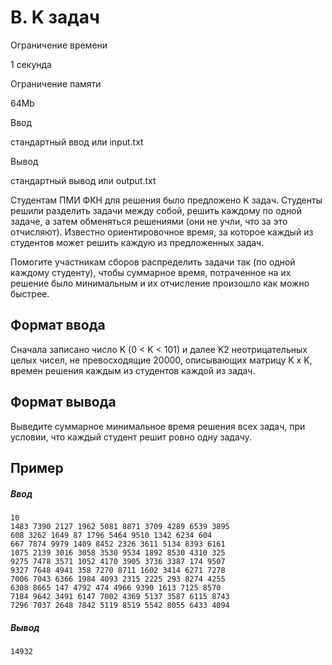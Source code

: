 B. K задач
==========

Ограничение времени

1 секунда

Ограничение памяти

64Mb

Ввод

стандартный ввод или input.txt

Вывод

стандартный вывод или output.txt

Студентам ПМИ ФКН для решения было предложено K задач. Студенты решили разделить задачи между собой, решить каждому по одной задаче, а затем обменяться решениями (они не учли, что за это отчисляют). Известно ориентировочное время, за которое каждый из студентов может решить каждую из предложенных задач.

Помогите участникам сборов распределить задачи так (по одной каждому студенту), чтобы суммарное время, потраченное на их решение было минимальным и их отчисление произошло как можно быстрее.

Формат ввода
------------

Сначала записано число K (0 < K < 101) и далее K2 неотрицательных целых чисел, не превосходящие 20000, описывающих матрицу K x K, времен решения каждым из студентов каждой из задач.

Формат вывода
-------------

Выведите суммарное минимальное время решения всех задач, при условии, что каждый студент решит ровно одну задачу.

Пример
------

##### Ввод

```
10
1483 7390 2127 1962 5081 8871 3709 4289 6539 3895
608 3262 1649 87 1796 5464 9510 1342 6234 604
667 7874 9979 1409 8452 2326 3611 5134 8393 6161
1075 2139 3016 3058 3530 9534 1892 8530 4310 325
9275 7478 3571 1052 4170 3905 3736 3387 174 9507
9327 7648 4941 358 7270 8711 1602 3414 6271 7278
7006 7043 6366 1984 4093 2315 2225 293 8274 4255
6308 8665 147 4792 474 4966 9390 1613 7125 8570
7184 9642 3491 6147 7002 4369 5137 3587 6115 8743
7296 7037 2648 7842 5119 8519 5542 8055 6433 4094
```

##### Вывод

```
14932
```